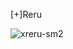 [+]Reru
 
![xreru-sm2](https://user-images.githubusercontent.com/107623220/232234414-f9e5fe91-adc9-495e-aa26-d24b1873a576.png)

<!--
_> Janrell Quiaroro
KumaTech Developers
Learning:
📍 Reverse Engineering
📍 Web pentesting
📍 Assembly Language
-->
